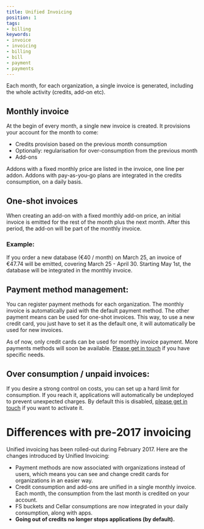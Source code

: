 ```yaml
---
title: Unified Invoicing
position: 1
tags:
- billing
keywords:
- invoice
- invoicing
- billing
- bill
- payment
- payments
---
```


Each month, for each organization, a single invoice is generated, including the whole activity (credits, add-on etc).

## Monthly invoice

At the begin of every month, a single new invoice is created. It provisions your account for the month to come:

* Credits provision based on the previous month consumption
* Optionally: regularisation for over-consumption from the previous month
* Add-ons

Addons with a fixed monthly price are listed in the invoice, one line per addon. Addons with pay-as-you-go plans are integrated in the credits consumption, on a daily basis.

## One-shot invoices

When creating an add-on with a fixed monthly add-on price, an initial invoice is emitted for the rest of the month plus the next month. After this period, the add-on will be part of the monthly invoice.

### Example:

If you order a new database (€40 / month) on March 25, an invoice of €47.74 will be emitted, covering March 25 - April 30.
Starting May 1st, the database will be integrated in the monthly invoice.

## Payment method management:

You can register payment methods for each organization. The monthly invoice is automatically paid with the default payment method. The other payment means can be used for one-shot invoices. This way, to use a new credit card, you just have to set it as the default one, it will automatically be used for new invoices.  

As of now, only credit cards can be used for monthly invoice payment. More payments methods will soon be available. [Please get in touch](mailto:support@clever-cloud.com) if you have specific needs.

## Over consumption / unpaid invoices:

If you desire a strong control on costs, you can set up a hard limit for consumption. If you reach it, applications will automatically be undeployed to prevent unexpected charges. By default this is disabled, [please get in touch](mailto:support@clever-cloud.com) if you want to activate it.

# Differences with pre-2017 invoicing

Unified invoicing has been rolled-out during February 2017. Here are the changes introduced by Unified Invoicing:

- Payment methods are now associated with organizations instead of users, which means you can see and change credit cards for organizations in an easier way.
- Credit consumption and add-ons are unified in a single monthly invoice. Each month, the consumption from the last month is credited on your account.  
- FS buckets and Cellar consumptions are now integrated in your daily consumption, along with apps.
- **Going out of credits no longer stops applications (by default).**
